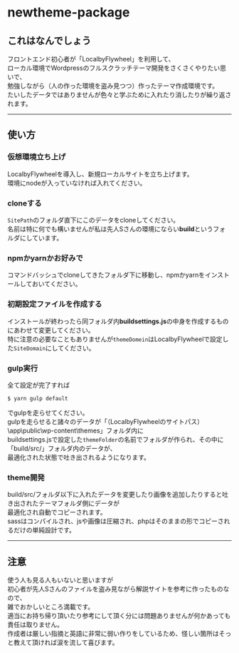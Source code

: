 # newtheme-package

## これはなんでしょう

フロントエンド初心者が「LocalbyFlywheel」を利用して、  
ローカル環境でWordpressのフルスクラッチテーマ開発をさくさくやりたい思いで、  
勉強しながら（人の作った環境を盗み見つつ）作ったテーマ作成環境です。  
たいしたデータではありませんが色々と学ぶために入れたり消したりが繰り返されます。  

---------------------------------------------------

## 使い方

### 仮想環境立ち上げ
LocalbyFlywheelを導入し、新規ローカルサイトを立ち上げます。  
環境にnodeが入っていなければ入れてください。  

### cloneする
`SitePath`のフォルダ直下にこのデータをcloneしてください。  
名前は特に何でも構いませんが私は先人Sさんの環境にならい**build**というフォルダにしています。  

### npmかyarnかお好みで
コマンドバッシュでcloneしてきたフォルダ下に移動し、npmかyarnをインストールしておいてください。  

### 初期設定ファイルを作成する
インストールが終わったら同フォルダ内**buildsettings.js**の中身を作成するものにあわせて変更してください。  
特に注意の必要なこともありませんが`themeDomein`はLocalbyFlywheelで設定した`SiteDomain`にしてください。  

### gulp実行
全て設定が完了すれば  
```
$ yarn gulp default
```
でgulpを走らせてください。  
gulpを走らせると諸々のデータが「（LocalbyFlywheelのサイトパス）\app\public\wp-content\themes」フォルダ内に  
buildsettings.jsで設定した`themeFolder`の名前でフォルダが作られ、その中に「build/src/」フォルダ内のデータが、  
最適化された状態で吐き出されるようになります。  

### theme開発
build/src/フォルダ以下に入れたデータを変更したり画像を追加したりすると吐き出されたテーマフォルダ側にデータが  
最適化され自動でコピーされます。  
sassはコンパイルされ、jsや画像は圧縮され、phpはそのままの形でコピーされるだけの単純設計です。  

---------------------------------------------------

## 注意

使う人も見る人もいないと思いますが  
初心者が先人Sさんのファイルを盗み見ながら解説サイトを参考に作ったものなので、  
雑でおかしいところ満載です。  
適当にお持ち帰り頂いたり参考にして頂く分には問題ありませんが何かあっても責任は取りません。  
作成者は厳しい指摘と英語に非常に弱い作りをしているため、怪しい箇所はそっと教えて頂ければ涙を流して喜びます。
